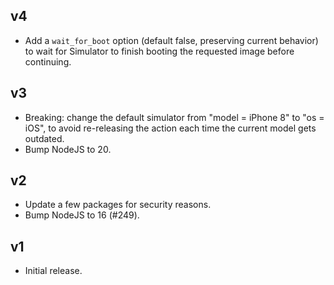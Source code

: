 ## v4

- Add a `wait_for_boot` option (default false, preserving current behavior) to
  wait for Simulator to finish booting the requested image before continuing.

## v3

- Breaking: change the default simulator from "model = iPhone 8" to "os = iOS",
  to avoid re-releasing the action each time the current model gets outdated.
- Bump NodeJS to 20.

## v2

- Update a few packages for security reasons.
- Bump NodeJS to 16 (#249).

## v1

- Initial release.
